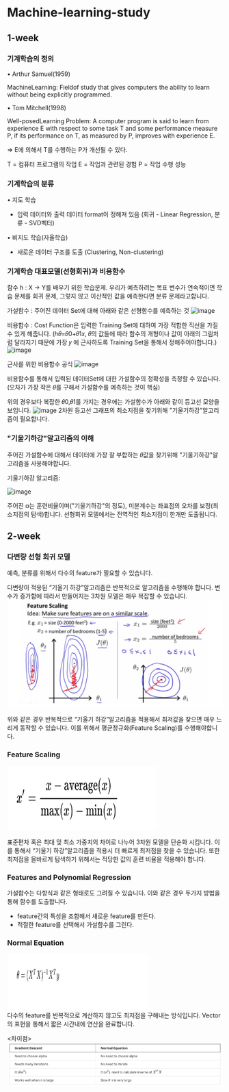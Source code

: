# Machine-learning-study

## 1-week

### 기계학습의 정의

• Arthur Samuel(1959)

MachineLearning: Fieldof study that gives computers the ability to learn without being explicitly programmed.

• Tom Mitchell(1998)

Well-posedLearning Problem: A computer program is said to learn from experience E with respect to some task T and some performance measure P, if its performance on T, as measured by P, improves with experience E.

=> E에 의해서 T를 수행하는 P가 개선될 수 있다.

T = 컴퓨터 프로그램의 작업
E = 작업과 관련된 경험
P = 작업 수행 성능

### 기계학습의 분류

• 지도 학습
  - 입력 데이터와 출력 데이터 format이 정해져 있음 
  (회귀 - Linear Regression, 분류 - SVD벡터)
  
• 비지도 학습(자율학습)
  - 새로운 데이터 구조를 도출
  (Clustering, Non-clustering)

### 기계학습 대표모델(선형회귀)과 비용함수

함수 h : X → Y를 배우기 위한 학습문제. 
우리가 예측하려는 목표 변수가 연속적이면 학습 문제를 회귀 문제, 그렇지 않고 이산적인 값을 예측한다면 분류 문제라고합니다.

가설함수 : 주어진 데이터 Set에 대해 아래와 같은 선형함수를 예측하는 것
![image](https://user-images.githubusercontent.com/45285053/72239104-38079e00-3623-11ea-8efb-cf61901c2f5a.png)

비용함수 : Cost Function은 입력한 Training Set에 대하여 가장 적합한 직선을 가질 수 있게 해줍니다. 
(ℎ𝜃=𝜃0+𝜃1𝑥, 𝜃의 값들에 따라 함수의 개형이나 값이 아래의 그림처럼  달라지기 때문에 가장 𝑦 에 근사하도록 Training Set을 통해서 정해주어야합니다.)
![image](https://user-images.githubusercontent.com/45285053/72239108-3fc74280-3623-11ea-9d0e-27780f130bfc.png)

근사를 위한 비용함수 공식
![image](https://user-images.githubusercontent.com/45285053/72239862-b06f5e80-3625-11ea-80d7-4df4cc7f83ad.png)

비용함수를 통해서 입력된 데이터Set에 대한 가설함수의 정확성을 측정할 수 있습니다.
(오차가 가장 작은 𝜃를 구해서 가설함수를 예측하는 것이 핵심)

위의 경우보다 복잡한 𝜃0,𝜃1를 가지는 경우에는 가설함수가 아래와 같이 등고선 모양을 보입니다.
![image](https://user-images.githubusercontent.com/45285053/72240146-93875b00-3626-11ea-821a-014d9c8973a6.png)
2차원 등고선 그래프의 최소지점을 찾기위해 "기울기하강"알고리즘이 필요합니다. 

### "기울기하강"알고리즘의 이해
주어진 가설함수에 대해서 데이터에 가장 잘 부합하는 𝜃값을 찾기위해 "기울기하강"알고리즘을 사용해야합니다. 

기울기하강 알고리즘:

![image](https://user-images.githubusercontent.com/45285053/72240482-9e8ebb00-3627-11ea-9cbf-2cf66a474170.png)

주어진 α는 훈련비율이며("기울기하강"의 정도), 미분계수는 좌표점의 오차를 보정(최소지점의 탐색)합니다.
선형회귀 모델에서는 전역적인 최소지점이 한개만 도출됩니다.

## 2-week

### 다변량 선형 회귀 모델

예측, 분류를 위해서 다수의 feature가 필요할 수 있습니다. 

다변량이 적용된 “기울기 하강”알고리즘은 반복적으로 알고리즘을 수행해야 합니다. 
변수가 증가함에 따라서 만들어지는 3차원 모델은 매우 복잡할 수 있습니다. 
<img src="./img/2.png"><br/>

위와 같은 경우 반복적으로 “기울기 하강”알고리즘을 적용해서 최저값을 찾으면 매우 느리게 
동작할 수 있습니다. 이를 위해서 평균정규화(Feature Scaling)를 수행해야합니다.

### Feature Scaling
<img src="./img/3.png" width="350" height="150"><br/>

표준편차 혹은 최대 및 최소 가중치의 차이로 나누어 3차원 모델을 단순화 시킵니다. 
이를 통해서 “기울기 하강”알고리즘을 적용시 더 빠르게 최저점을 찾을 수 있습니다.
또한 최저점을 올바르게 탐색하기 위해서는 적당한 값의 훈련 비율을 적용해야 합니다.

### Features and Polynomial Regression
가설함수는 다항식과 같은 형태로도 그려질 수 있습니다. 이와 같은 경우 두가지 방법을 통해 함수를 도출합니다.

- feature간의 특성을 조합해서 새로운 feature를 만든다.
- 적절한 feature를 선택해서 가설함수를 그린다. 

### Normal Equation
<img src="./img/5.png" width="330" height="130"><br/>
다수의 feature를 반복적으로 계산하지 않고도 최저점을 구해내는 방식입니다.
Vector의 표현을 통해서 짧은 시간내에 연산을 완료합니다.

<차이점>
<img src="./img/4.png" ><br/>


